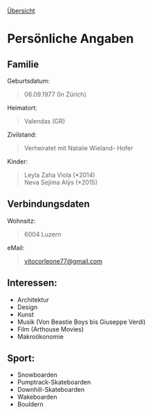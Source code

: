 [Übersicht](README.md)

# Persönliche Angaben

## Familie

Geburtsdatum:
> 06.09.1977 (In Zürich)

Heimatort:
> Valendas (GR)

Zivilstand:
> Verheiratet mit Natalie Wieland- Hofer

Kinder:
> Leyla Zaha Viola (\*2014)  
Neva Sejima Alÿs (\*2015)


## Verbindungsdaten

Wohnsitz:
> 6004 Luzern

eMail:
> [vitocorleone77@gmail.com](mailto:vitocorleone77@gmail.com)

## Interessen:

* Architektur  
* Design  
* Kunst  
* Musik  (Von Beastie Boys bis Giuseppe Verdi)  
* Film (Arthouse Movies)  
* Makroökonomie  

## Sport:

* Snowboarden  
* Pumptrack-Skateboarden  
* Downhill-Skateboarden  
* Wakeboarden  
* Bouldern   

